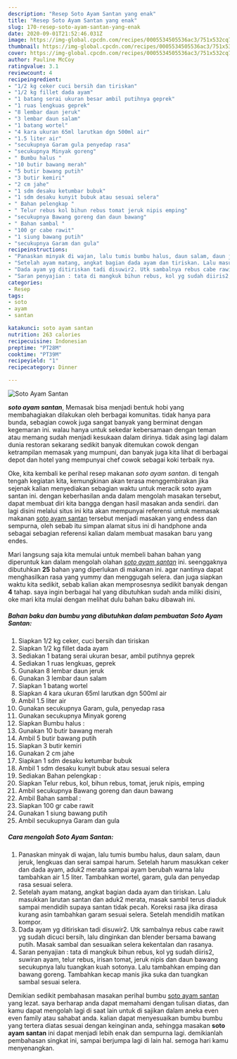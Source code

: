 ```yaml
---
description: "Resep Soto Ayam Santan yang enak"
title: "Resep Soto Ayam Santan yang enak"
slug: 170-resep-soto-ayam-santan-yang-enak
date: 2020-09-01T21:52:46.031Z
image: https://img-global.cpcdn.com/recipes/0005534505536ac3/751x532cq70/soto-ayam-santan-foto-resep-utama.jpg
thumbnail: https://img-global.cpcdn.com/recipes/0005534505536ac3/751x532cq70/soto-ayam-santan-foto-resep-utama.jpg
cover: https://img-global.cpcdn.com/recipes/0005534505536ac3/751x532cq70/soto-ayam-santan-foto-resep-utama.jpg
author: Pauline McCoy
ratingvalue: 3.1
reviewcount: 4
recipeingredient:
- "1/2 kg ceker cuci bersih dan tiriskan"
- "1/2 kg fillet dada ayam"
- "1 batang serai ukuran besar ambil putihnya geprek"
- "1 ruas lengkuas geprek"
- "8 lembar daun jeruk"
- "3 lembar daun salam"
- "1 batang wortel"
- "4 kara ukuran 65ml larutkan dgn 500ml air"
- "1.5 liter air"
- "secukupnya Garam gula penyedap rasa"
- "secukupnya Minyak goreng"
- " Bumbu halus "
- "10 butir bawang merah"
- "5 butir bawang putih"
- "3 butir kemiri"
- "2 cm jahe"
- "1 sdm desaku ketumbar bubuk"
- "1 sdm desaku kunyit bubuk atau sesuai selera"
- " Bahan pelengkap "
- " Telur rebus kol bihun rebus tomat jeruk nipis emping"
- "secukupnya Bawang goreng dan daun bawang"
- " Bahan sambal "
- "100 gr cabe rawit"
- "1 siung bawang putih"
- "secukupnya Garam dan gula"
recipeinstructions:
- "Panaskan minyak di wajan, lalu tumis bumbu halus, daun salam, daun jeruk, lengkuas dan serai sampai harum. Setelah harum masukkan ceker dan dada ayam, aduk2 merata sampai ayam berubah warna lalu tambahkan air 1.5 liter. Tambahkan wortel, garam, gula dan penyedap rasa sesuai selera."
- "Setelah ayam matang, angkat bagian dada ayam dan tiriskan. Lalu masukkan larutan santan dan aduk2 merata, masak sambil terus diaduk sampai mendidih supaya santan tidak pecah. Koreksi rasa jika dirasa kurang asin tambahkan garam sesuai selera. Setelah mendidih matikan kompor."
- "Dada ayam yg ditiriskan tadi disuwir2. Utk sambalnya rebus cabe rawit yg sudah dicuci bersih, lalu dinginkan dan blender bersama bawang putih. Masak sambal dan sesuaikan selera kekentalan dan rasanya."
- "Saran penyajian : tata di mangkuk bihun rebus, kol yg sudah diiris2, suwiran ayam, telur rebus, irisan tomat, jeruk nipis dan daun bawang secukupnya lalu tuangkan kuah sotonya. Lalu tambahkan emping dan bawang goreng. Tambahkan kecap manis jika suka dan tuangkan sambal sesuai selera."
categories:
- Resep
tags:
- soto
- ayam
- santan

katakunci: soto ayam santan 
nutrition: 263 calories
recipecuisine: Indonesian
preptime: "PT28M"
cooktime: "PT39M"
recipeyield: "1"
recipecategory: Dinner

---
```



![Soto Ayam Santan](https://img-global.cpcdn.com/recipes/0005534505536ac3/751x532cq70/soto-ayam-santan-foto-resep-utama.jpg)

<b><i>soto ayam santan</i></b>, Memasak bisa menjadi bentuk hobi yang membahagiakan dilakukan oleh berbagai komunitas. tidak hanya para bunda, sebagian cowok juga sangat banyak yang berminat dengan kegemaran ini. walau hanya untuk sekedar kebersamaan dengan teman atau memang sudah menjadi kesukaan dalam dirinya. tidak asing lagi dalam dunia restoran sekarang sedikit banyak ditemukan cowok dengan ketrampilan memasak yang mumpuni, dan banyak juga kita lihat di berbagai depot dan hotel yang mempunyai chef cowok sebagai koki terbaik nya.

Oke, kita kembali ke perihal resep makanan <i>soto ayam santan</i>. di tengah tengah kegiatan kita, kemungkinan akan terasa menggembirakan jika sejenak kalian menyediakan sebagian waktu untuk meracik soto ayam santan ini. dengan keberhasilan anda dalam mengolah masakan tersebut, dapat membuat diri kita bangga dengan hasil masakan anda sendiri. dan lagi disini melalui situs ini kita akan mempunyai referensi untuk memasak makanan <u>soto ayam santan</u> tersebut menjadi masakan yang endess dan sempurna, oleh sebab itu simpan alamat situs ini di handphone anda sebagai sebagian referensi kalian dalam membuat masakan baru yang endes.




Mari langsung saja kita memulai untuk membeli bahan bahan yang diperuntuk kan dalam mengolah olahan <u><i>soto ayam santan</i></u> ini. seenggaknya dibutuhkan <b>25</b> bahan yang diperlukan di makanan ini. agar nantinya dapat menghasilkan rasa yang yummy dan menggugah selera. dan juga siapkan waktu kita sedikit, sebab kalian akan memprosesnya sedikit banyak dengan <b>4</b> tahap. saya ingin berbagai hal yang dibutuhkan sudah anda miliki disini, oke mari kita mulai dengan melihat dulu bahan baku dibawah ini.

<!--inarticleads1-->

##### Bahan baku dan bumbu yang dibutuhkan dalam pembuatan Soto Ayam Santan:

1. Siapkan 1/2 kg ceker, cuci bersih dan tiriskan
1. Siapkan 1/2 kg fillet dada ayam
1. Sediakan 1 batang serai ukuran besar, ambil putihnya geprek
1. Sediakan 1 ruas lengkuas, geprek
1. Gunakan 8 lembar daun jeruk
1. Gunakan 3 lembar daun salam
1. Siapkan 1 batang wortel
1. Siapkan 4 kara ukuran 65ml larutkan dgn 500ml air
1. Ambil 1.5 liter air
1. Gunakan secukupnya Garam, gula, penyedap rasa
1. Gunakan secukupnya Minyak goreng
1. Siapkan  Bumbu halus :
1. Gunakan 10 butir bawang merah
1. Ambil 5 butir bawang putih
1. Siapkan 3 butir kemiri
1. Gunakan 2 cm jahe
1. Siapkan 1 sdm desaku ketumbar bubuk
1. Ambil 1 sdm desaku kunyit bubuk atau sesuai selera
1. Sediakan  Bahan pelengkap :
1. Siapkan  Telur rebus, kol, bihun rebus, tomat, jeruk nipis, emping
1. Ambil secukupnya Bawang goreng dan daun bawang
1. Ambil  Bahan sambal :
1. Siapkan 100 gr cabe rawit
1. Gunakan 1 siung bawang putih
1. Ambil secukupnya Garam dan gula




<!--inarticleads2-->

##### Cara mengolah Soto Ayam Santan:

1. Panaskan minyak di wajan, lalu tumis bumbu halus, daun salam, daun jeruk, lengkuas dan serai sampai harum. Setelah harum masukkan ceker dan dada ayam, aduk2 merata sampai ayam berubah warna lalu tambahkan air 1.5 liter. Tambahkan wortel, garam, gula dan penyedap rasa sesuai selera.
1. Setelah ayam matang, angkat bagian dada ayam dan tiriskan. Lalu masukkan larutan santan dan aduk2 merata, masak sambil terus diaduk sampai mendidih supaya santan tidak pecah. Koreksi rasa jika dirasa kurang asin tambahkan garam sesuai selera. Setelah mendidih matikan kompor.
1. Dada ayam yg ditiriskan tadi disuwir2. Utk sambalnya rebus cabe rawit yg sudah dicuci bersih, lalu dinginkan dan blender bersama bawang putih. Masak sambal dan sesuaikan selera kekentalan dan rasanya.
1. Saran penyajian : tata di mangkuk bihun rebus, kol yg sudah diiris2, suwiran ayam, telur rebus, irisan tomat, jeruk nipis dan daun bawang secukupnya lalu tuangkan kuah sotonya. Lalu tambahkan emping dan bawang goreng. Tambahkan kecap manis jika suka dan tuangkan sambal sesuai selera.




Demikian sedikit pembahasan masakan perihal bumbu <u>soto ayam santan</u> yang lezat. saya berharap anda dapat memahami dengan tulisan diatas, dan kamu dapat mengolah lagi di saat lain untuk di sajikan dalam aneka even even family atau sahabat anda. kalian dapat menyesuaikan bumbu bumbu yang tertera diatas sesuai dengan keinginan anda, sehingga masakan <b>soto ayam santan</b> ini dapat menjadi lebih enak dan sempurna lagi. demikianlah pembahasan singkat ini, sampai berjumpa lagi di lain hal. semoga hari kamu menyenangkan.
